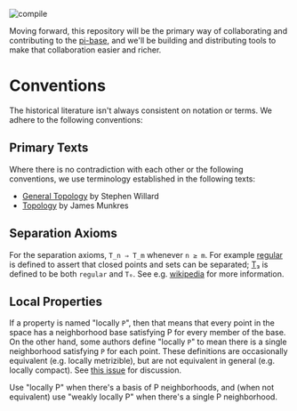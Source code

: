 ![compile](https://github.com/pi-base/data/workflows/compile/badge.svg)

Moving forward, this repository will be the primary way of collaborating and contributing to the [pi-base](https://topology.jdabbs.com), and we'll be building and distributing tools to make that collaboration easier and richer.

# Conventions

The historical literature isn't always consistent on notation or terms. We adhere to the following conventions:

## Primary Texts

Where there is no contradiction with each other or the following conventions, we use terminology established in the following texts:
- [General Topology](https://mathscinet.ams.org/mathscinet-getitem?mr=2048350) by Stephen Willard
- [Topology](https://mathscinet.ams.org/mathscinet-getitem?mr=3728284) by James Munkres

## Separation Axioms

For the separation axioms, `T_n ⇒ T_m` whenever `n ≥ m`. For example [regular](https://github.com/pi-base/data/blob/master/properties/P000011.md) is defined to assert that closed points and sets can be separated; [T₃](https://github.com/pi-base/data/blob/master/properties/P000005.md) is defined to be both `regular` and `T₀`. See e.g. [wikipedia](https://en.wikipedia.org/wiki/Separation_axiom#Main_definitions) for more information.

## Local Properties

If a property is named "locally `P`", then that means that every point in the space has a neighborhood base satisfying P for every member of the base. On the other hand, some authors define "locally `P`" to mean there is a single neighborhood satisfying `P` for each point. These definitions are occasionally equivalent (e.g. locally metrizible), but are not equivalent in general (e.g. locally compact). See [this issue](https://github.com/pi-base/data/issues/42) for discussion.

Use "locally P" when there's a basis of P neighborhoods, and (when not equivalent) use "weakly locally P" when there's a single P neighborhood.
